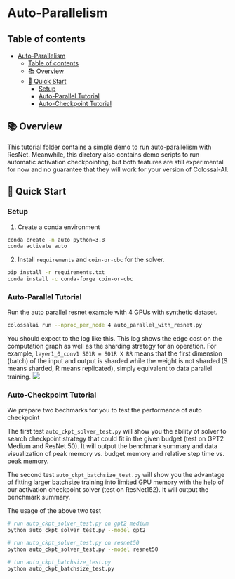 # Auto-Parallelism

## Table of contents

- [Auto-Parallelism](#auto-parallelism)
  - [Table of contents](#table-of-contents)
  - [📚 Overview](#-overview)
  - [🚀 Quick Start](#-quick-start)
    - [Setup](#setup)
    - [Auto-Parallel Tutorial](#auto-parallel-tutorial)
    - [Auto-Checkpoint Tutorial](#auto-checkpoint-tutorial)


## 📚 Overview

This tutorial folder contains a simple demo to run auto-parallelism with ResNet. Meanwhile, this diretory also contains demo scripts to run automatic activation checkpointing, but both features are still experimental for now and no guarantee that they will work for your version of Colossal-AI.

## 🚀 Quick Start

### Setup

1. Create a conda environment

```bash
conda create -n auto python=3.8
conda activate auto
```

2. Install `requirements` and `coin-or-cbc` for the solver.

```bash
pip install -r requirements.txt
conda install -c conda-forge coin-or-cbc
```


### Auto-Parallel Tutorial

Run the auto parallel resnet example with 4 GPUs with synthetic dataset.

```bash
colossalai run --nproc_per_node 4 auto_parallel_with_resnet.py
```

You should expect to the log like this. This log shows the edge cost on the computation graph as well as the sharding strategy for an operation. For example, `layer1_0_conv1 S01R = S01R X RR` means that the first dimension (batch) of the input and output is sharded while the weight is not sharded (S means sharded, R means replicated), simply equivalent to data parallel training.
![](https://raw.githubusercontent.com/hpcaitech/public_assets/main/examples/tutorial/auto-parallel%20demo.png)


### Auto-Checkpoint Tutorial

We prepare two bechmarks for you to test the performance of auto checkpoint

The first test `auto_ckpt_solver_test.py` will show you the ability of solver to search checkpoint strategy that could fit in the given budget (test on GPT2 Medium and ResNet 50). It will output the benchmark summary and data visualization of peak memory vs. budget memory and relative step time vs. peak memory.

The second test `auto_ckpt_batchsize_test.py` will show you the advantage of fitting larger batchsize training into limited GPU memory with the help of our activation checkpoint solver (test on ResNet152). It will output the benchmark summary.

The usage of the above two test
```bash
# run auto_ckpt_solver_test.py on gpt2 medium
python auto_ckpt_solver_test.py --model gpt2

# run auto_ckpt_solver_test.py on resnet50
python auto_ckpt_solver_test.py --model resnet50

# tun auto_ckpt_batchsize_test.py
python auto_ckpt_batchsize_test.py
```
